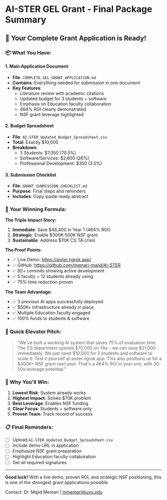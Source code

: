 # AI-STER GEL Grant - Final Package Summary

## 🎯 Your Complete Grant Application is Ready!

### 📦 What You Have:

#### 1. **Main Application Document**
- **File**: `COMPLETE_GEL_GRANT_APPLICATION.md`
- **Contains**: Everything needed for submission in one document
- **Key Features**:
  - Literature review with academic citations
  - Updated budget for 3 students + software
  - Emphasis on Education faculty collaboration
  - 464% ROI clearly demonstrated
  - NSF grant leverage highlighted

#### 2. **Budget Spreadsheet**
- **File**: `AI-STER_Updated_Budget_Spreadsheet.csv`
- **Total**: Exactly $10,000
- **Breakdown**:
  - 3 Students: $7,050 (70.5%)
  - Software/Services: $2,600 (26%)
  - Professional Development: $350 (3.5%)

#### 3. **Submission Checklist**
- **File**: `GRANT_SUBMISSION_CHECKLIST.md`
- **Purpose**: Final steps and reminders
- **Includes**: Copy-paste ready abstract

### 🌟 Your Winning Formula:

**The Triple Impact Story:**
1. **Immediate**: Save $46,400 in Year 1 (464% ROI)
2. **Strategic**: Enable $300K-500K NSF grant
3. **Sustainable**: Address $70K CS TA crisis

**The Proof Points:**
- ✅ Live Demo: https://aister.ngrok.app/
- ✅ GitHub: https://github.com/memari-majid/AI-STER
- ✅ 82+ commits showing active development
- ✅ 5 faculty + 12 students already using
- ✅ 75% time reduction proven

**The Team Advantage:**
- ✅ 3 previous AI apps successfully deployed
- ✅ $50K+ infrastructure already in place
- ✅ Multiple Education faculty engaged
- ✅ 100% funds to students & software

### 📝 Quick Elevator Pitch:

> "We've built a working AI system that saves 75% of evaluation time. The CS department spends $70,000 on TAs - we can save $21,000 immediately. We just need $10,000 for 3 students and software to scale it. Test it yourself at aister.ngrok.app. This also positions us for a $300K+ NSF grant next year. That's a 464% ROI in year one, with 30-50x leverage potential."

### 🚀 Why You'll Win:

1. **Lowest Risk**: System already works
2. **Highest Impact**: Solves $70K problem  
3. **Best Leverage**: Enables NSF funding
4. **Clear Focus**: Students + software only
5. **Proven Team**: Track record of success

### 📋 Final Reminders:

- [ ] Upload `AI-STER_Updated_Budget_Spreadsheet.csv`
- [ ] Include demo URL in application
- [ ] Emphasize NSF grant preparation
- [ ] Highlight Education faculty collaboration
- [ ] Get all required signatures

---

**Good luck!** With a live demo, proven ROI, and strategic NSF positioning, this is one of the strongest grant applications possible.

Contact: Dr. Majid Memari | mmemari@uvu.edu
